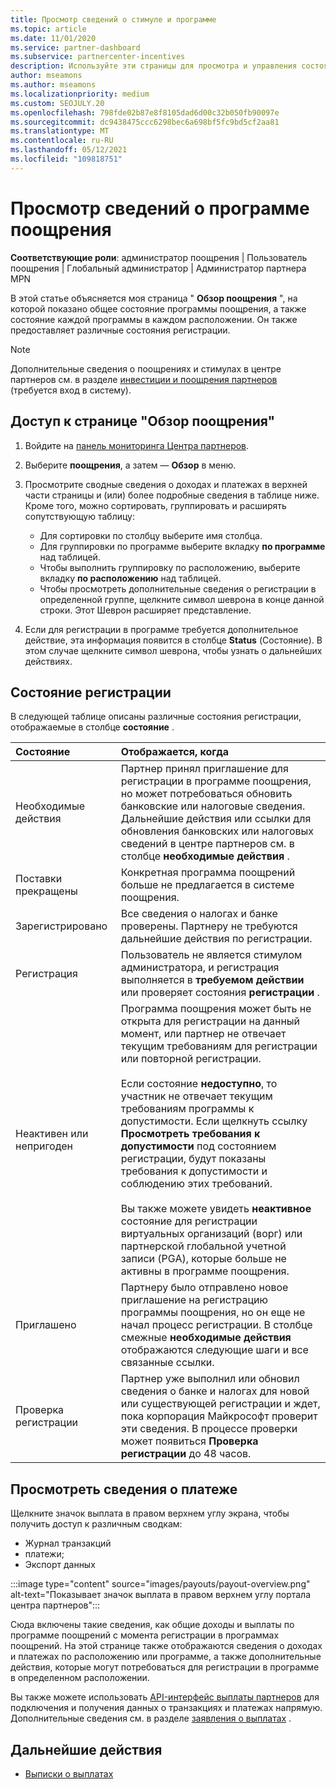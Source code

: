```yaml
---
title: Просмотр сведений о стимуле и программе
ms.topic: article
ms.date: 11/01/2020
ms.service: partner-dashboard
ms.subservice: partnercenter-incentives
description: Используйте эти страницы для просмотра и управления состоянием программы поощрения
author: mseamons
ms.author: mseamons
ms.localizationpriority: medium
ms.custom: SEOJULY.20
ms.openlocfilehash: 798fde02b87e8f8105dad6d00c32b050fb90097e
ms.sourcegitcommit: dc9438475ccc6298bec6a698bf5fc9bd5cf2aa81
ms.translationtype: MT
ms.contentlocale: ru-RU
ms.lasthandoff: 05/12/2021
ms.locfileid: "109818751"
---
```

# <a name="view-your-incentives-program-details"></a>Просмотр сведений о программе поощрения

**Соответствующие роли**: администратор поощрения | Пользователь поощрения | Глобальный администратор | Администратор партнера MPN

В этой статье объясняется моя страница " **Обзор поощрения** ", на которой показано общее состояние программы поощрения, а также состояние каждой программы в каждом расположении. Он также предоставляет различные состояния регистрации.

>[!NOTE]
>Дополнительные сведения о поощрениях и стимулах в центре партнеров см. в разделе [инвестиции и поощрения партнеров](https://partner.microsoft.com/membership/partner-incentives) (требуется вход в систему).

## <a name="access-the-incentives-overview-page"></a>Доступ к странице "Обзор поощрения"

1. Войдите на [панель мониторинга Центра партнеров](https://partner.microsoft.com/dashboard).
1. Выберите **поощрения**, а затем — **Обзор** в меню.
1. Просмотрите сводные сведения о доходах и платежах в верхней части страницы и (или) более подробные сведения в таблице ниже. Кроме того, можно сортировать, группировать и расширять сопутствующую таблицу:

   - Для сортировки по столбцу выберите имя столбца.
   - Для группировки по программе выберите вкладку **по программе** над таблицей.
   - Чтобы выполнить группировку по расположению, выберите вкладку **по расположению** над таблицей.
   - Чтобы просмотреть дополнительные сведения о регистрации в определенной группе, щелкните символ шеврона в конце данной строки. Этот Шеврон расширяет представление.
1. Если для регистрации в программе требуется дополнительное действие, эта информация появится в столбце **Status** (Состояние). В этом случае щелкните символ шеврона, чтобы узнать о дальнейших действиях.

## <a name="enrollment-status"></a>Состояние регистрации

В следующей таблице описаны различные состояния регистрации, отображаемые в столбце **состояние** .

| **Состояние**         | **Отображается, когда** |
|:------------------------------------|:------------------|
| Необходимые действия  | Партнер принял приглашение для регистрации в программе поощрения, но может потребоваться обновить банковские или налоговые сведения. Дальнейшие действия или ссылки для обновления банковских или налоговых сведений в центре партнеров см. в столбце **необходимые действия** . |
| Поставки прекращены  | Конкретная программа поощрений больше не предлагается в системе поощрения. |
| Зарегистрировано  | Все сведения о налогах и банке проверены. Партнеру не требуются дальнейшие действия по регистрации. |
| Регистрация  | Пользователь не является стимулом администратора, и регистрация выполняется в **требуемом действии** или проверяет состояния **регистрации** .|
| Неактивен или непригоден | Программа поощрения может быть не открыта для регистрации на данный момент, или партнер не отвечает текущим требованиям для регистрации или повторной регистрации. <br><br> Если состояние **недоступно**, то участник не отвечает текущим требованиям программы к допустимости. Если щелкнуть ссылку **Просмотреть требования к допустимости** под состоянием регистрации, будут показаны требования к допустимости и соблюдению этих требований. <br><br> Вы также можете увидеть **неактивное** состояние для регистрации виртуальных организаций (ворг) или партнерской глобальной учетной записи (PGA), которые больше не активны в программе поощрения.  |
| Приглашено  | Партнеру было отправлено новое приглашение на регистрацию программы поощрения, но он еще не начал процесс регистрации. В столбце смежные **необходимые действия** отображаются следующие шаги и все связанные ссылки.  |
| Проверка регистрации  | Партнер уже выполнил или обновил сведения о банке и налогах для новой или существующей регистрации и ждет, пока корпорация Майкрософт проверит эти сведения. В процессе проверки может появиться **Проверка регистрации** до 48 часов.  |

## <a name="see-your-payment-information"></a>Просмотреть сведения о платеже

Щелкните значок выплата в правом верхнем углу экрана, чтобы получить доступ к различным сводкам:

- Журнал транзакций
- платежи;
- Экспорт данных

:::image type="content" source="images/payouts/payout-overview.png" alt-text="Показывает значок выплата в правом верхнем углу портала центра партнеров":::

Сюда включены такие сведения, как общие доходы и выплаты по программе поощрений с момента регистрации в программах поощрений. На этой странице также отображаются сведения о доходах и платежах по расположению или программе, а также дополнительные действия, которые могут потребоваться для регистрации в программе в определенном расположении. 

Вы также можете использовать [API-интерфейс выплаты партнеров](https://apidocs.microsoft.com/services/partnerpayouts) для подключения и получения данных о транзакциях и платежах напрямую. Дополнительные сведения см. в разделе [заявления о выплатах](payout-statement.md) .

## <a name="next-steps"></a>Дальнейшие действия

- [Выписки о выплатах](payout-statement.md)
